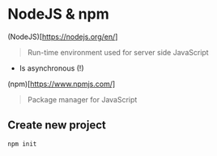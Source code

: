 NodeJS & npm
========================================================

(NodeJS)[https://nodejs.org/en/]

> Run-time environment used for server side JavaScript

- Is asynchronous (!)

(npm)[https://www.npmjs.com/]

> Package manager for JavaScript

## Create new project

`npm init`
